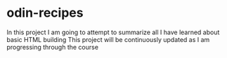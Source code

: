 # odin-recipes
In this project I am going to attempt to summarize all I have learned about basic HTML building
This project will be continuously updated as I am progressing through the course

